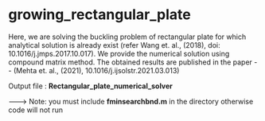 # growing_rectangular_plate
Here, we are solving the buckling problem of rectangular plate for which analytical solution is already exist (refer Wang et. al., (2018), doi: 10.1016/j.jmps.2017.10.017). We provide the numerical solution using compound matrix method. The obtained results are published in the paper -- (Mehta et. al., (2021), 10.1016/j.ijsolstr.2021.03.013)

Output file : **Rectangular_plate_numerical_solver**

---> Note: you must include **fminsearchbnd.m** in the directory otherwise code will not run 
